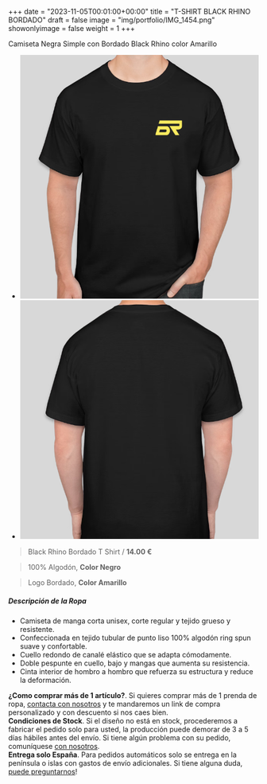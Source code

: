 +++
date = "2023-11-05T00:01:00+00:00"
title = "T-SHIRT BLACK RHINO BORDADO"
draft = false
image = "img/portfolio/IMG_1454.png"
showonlyimage = false
weight = 1
+++

Camiseta Negra Simple con Bordado Black Rhino color Amarillo

<section id="image-carousel" class="splide" aria-label="Beautiful Images">
  <div class="splide__track">
		<ul class="splide__list">
			<li class="splide__slide">
				<img src="/img/portfolio/IMG_1454.png" alt=""/>
			</li>
			<li class="splide__slide">
				<img src="/img/portfolio/IMG_1454-BACK.png" alt=""/>
			</li>
		</ul>
  </div>
</section>

<stripe-buy-button buy-button-id="buy_btn_1OEWIFJbgUfTyADg7TFPdeH5" publishable-key="pk_live_51J0NgaJbgUfTyADgmGvhm8jdFCyUKjNYXKAp31ypJBJUgOtduxslX2izO1uhhADBZoA7pWMHEBa17bZLfSOfS8ZF00aCIEt6Pb">

> Black Rhino Bordado T Shirt / **14.00 €**

> 100% Algodón, **Color Negro**

> Logo Bordado, **Color Amarillo**



##### Descripción de la Ropa

- Camiseta de manga corta unisex, corte regular y tejido grueso y resistente.
- Confeccionada en tejido tubular de punto liso 100% algodón ring spun suave y confortable.
- Cuello redondo de canalé elástico que se adapta cómodamente.
- Doble pespunte en cuello, bajo y mangas que aumenta su resistencia.
- Cinta interior de hombro a hombro que refuerza su estructura y reduce la deformación.

<div class="alert alert-info" role="alert">
  <strong>¿Como comprar más de 1 artículo?</strong>. Si quieres comprar más de 1 prenda de ropa, <a href="/contact">contacta con nosotros</a> y te mandaremos un link de compra personalizado y con descuento si nos caes bien.
</div>

<div class="alert alert-warning" role="alert">
  <strong>Condiciones de Stock</strong>. Si el diseño no está en stock, procederemos a fabricar el pedido solo para usted, la producción puede demorar de 3 a 5 días hábiles antes del envío. Si tiene algún problema con su pedido, comuníquese <a href="/contact">con nosotros</a>.
</div>

<div class="alert alert-danger" role="alert">
  <strong>Entrega solo España</strong>. Para pedidos automáticos solo se entrega en la península o islas con gastos de envío adicionales. Si tiene alguna duda, <a href="/contact">puede preguntarnos</a>!
</div>
